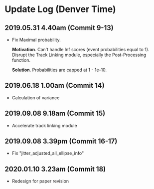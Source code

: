 # Update Log (Denver Time)

## 2019.05.31  4.40am  (Commit 9-13)

*  Fix Maximal probability.

   **Motivation**. Can't handle Inf scores (event probabilities equal to 1). Disrupt the Track Linking module, especially the Post-Processing function.
   
   **Solution**. Probabilities are capped at 1 - 1e-10.

## 2019.06.18  1.00am  (Commit 14)

*  Calculation of variance

## 2019.09.08  9.18am  (Commit 15)

*  Accelerate track linking module

## 2019.09.08  3.39pm  (Commit 16-17)

*  Fix "jitter_adjusted_all_ellipse_info"

## 2020.01.10  3.23am  (Commit 18)

*  Redesign for paper revision

